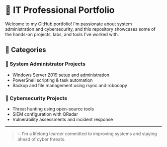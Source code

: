 # 💼 IT Professional Portfolio

Welcome to my GitHub portfolio! I'm passionate about system administration and cybersecurity, and this repository showcases some of the hands-on projects, labs, and tools I've worked with.

## 📁 Categories

### 🔧 System Administrator Projects
- Windows Server 2019 setup and administration
- PowerShell scripting & task automation
- Backup and file management using rsync and robocopy

### 🔐 Cybersecurity Projects
- Threat hunting using open-source tools
- SIEM configuration with QRadar
- Vulnerability assessments and incident response

---

> 💡 I'm a lifelong learner committed to improving systems and staying ahead of cyber threats.

